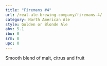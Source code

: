 ```yaml
---
title: "Firemans #4"
url: /real-ale-brewing-company/firemans-4/
category: North American Ale
style: Golden or Blonde Ale
abv: 5.1
ibu: 0
srm: 0
upc: 0
---
```

Smooth blend of malt, citrus and fruit
